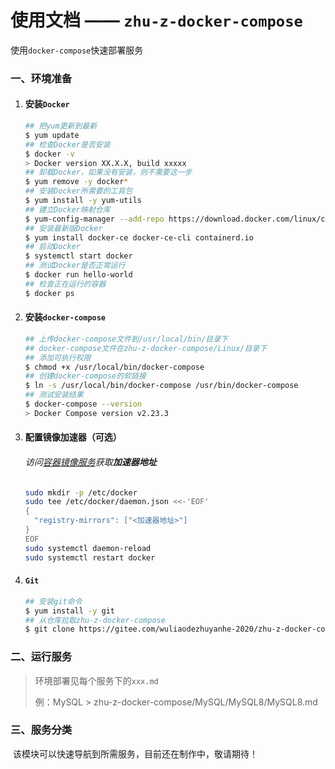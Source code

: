# 使用文档 —— `zhu-z-docker-compose`

使用`docker-compose`快速部署服务

### 一、环境准备

1. #### 安装`Docker`

   ```sh
   ## 把yum更新到最新
   $ yum update
   ## 检查Docker是否安装
   $ docker -v
   > Docker version XX.X.X, build xxxxx
   ## 卸载Docker，如果没有安装，则不需要这一步
   $ yum remove -y docker*
   ## 安装Docker所需要的工具包
   $ yum install -y yum-utils
   ## 建立Docker映射仓库
   $ yum-config-manager --add-repo https://download.docker.com/linux/centos/docker-ce.repo
   ## 安装最新版Docker
   $ yum install docker-ce docker-ce-cli containerd.io
   ## 启动Docker
   $ systemctl start docker
   ## 测试Docker是否正常运行
   $ docker run hello-world
   ## 检查正在运行的容器
   $ docker ps
   ```

2. #### 安装`docker-compose`

   ```sh
   ## 上传docker-compose文件到/usr/local/bin/目录下
   ## docker-compose文件在zhu-z-docker-compose/Linux/目录下
   ## 添加可执行权限
   $ chmod +x /usr/local/bin/docker-compose
   ## 创建docker-compose的软链接
   $ ln -s /usr/local/bin/docker-compose /usr/bin/docker-compose
   ## 测试安装结果
   $ docker-compose --version
   > Docker Compose version v2.23.3
   ```

3. #### 配置镜像加速器（可选）

   ###### 访问[容器镜像服务](https://cr.console.aliyun.com/cn-beijing/instances/mirrors)获取**加速器地址**

   ```sh
   sudo mkdir -p /etc/docker
   sudo tee /etc/docker/daemon.json <<-'EOF'
   {
     "registry-mirrors": ["<加速器地址>"]
   }
   EOF
   sudo systemctl daemon-reload
   sudo systemctl restart docker
   ```

4. #### `Git`

   ```sh
   ## 安装git命令
   $ yum install -y git
   ## 从仓库拉取zhu-z-docker-compose
   $ git clone https://gitee.com/wuliaodezhuyanhe-2020/zhu-z-docker-compose.git
   ```

### 二、运行服务

> 环境部署见每个服务下的`xxx.md`
>
> 例：MySQL  >  zhu-z-docker-compose/MySQL/MySQL8/MySQL8.md

### 三、服务分类

​	该模块可以快速导航到所需服务，目前还在制作中，敬请期待！

